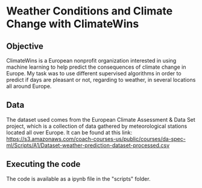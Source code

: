 # Weather Conditions and Climate Change with ClimateWins 

## Objective 
ClimateWins is a European nonprofit organization interested in using machine learning to help predict the consequences of climate change in Europe. 
My task was to use different supervised algorithms in order to predict if days are pleasant or not, regarding to weather, in several locations all around Europe. 

## Data
The dataset used comes from the European Climate Assessment & Data Set project, which is a collection of data gathered by meteorological stations located all over Europe. 
It can be found at this link: https://s3.amazonaws.com/coach-courses-us/public/courses/da-spec-ml/Scripts/A1/Dataset-weather-prediction-dataset-processed.csv

## Executing the code
The code is available as a ipynb file in the "scripts" folder. 

